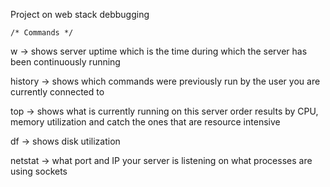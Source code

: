 Project on web stack debbugging

    /* Commands */
w -> shows server uptime which is the time during which the server has been continuously running

history -> shows which commands were previously run by the user you are currently connected to

top -> shows what is currently running on this server
            order results by CPU, memory utilization and catch the ones that are resource intensive

df -> 
    shows disk utilization

netstat -> what port and IP your server is listening on
                        what processes are using sockets
